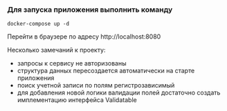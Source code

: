 ### Для запуска приложения выполнить команду
```
docker-compose up -d
```
Перейти в браузере по адресу http://localhost:8080

Несколько замечаний к проекту:
- запросы к сервису не авторизованы
- структура данных пересоздается автоматически на старте приложения
- поиск учетной записи по полям регистрозависимый
- для добавления новой логики валидации полей достаточно создать имплементацию интерфейса Validatable 